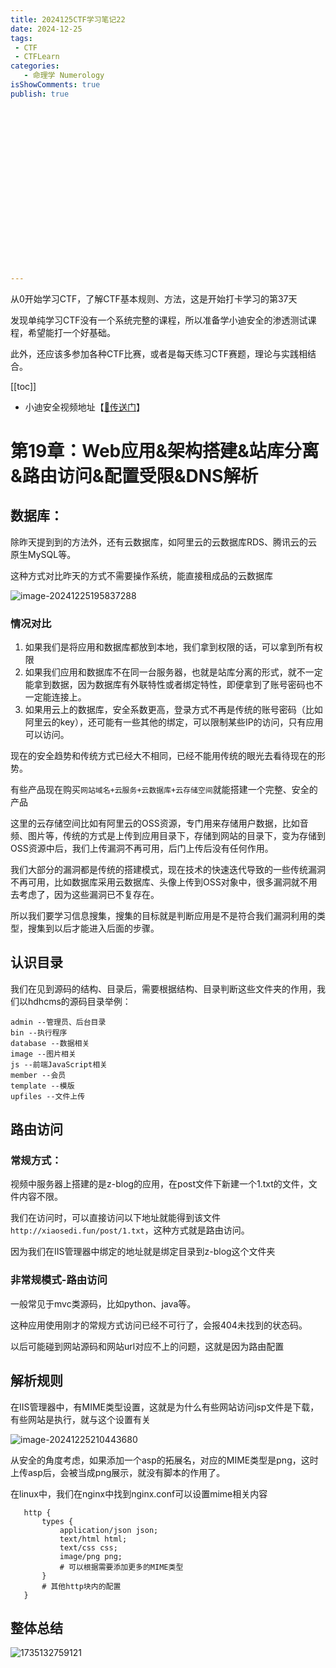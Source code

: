 ```yaml
---
title: 2024125CTF学习笔记22
date: 2024-12-25
tags:
 - CTF
 - CTFLearn
categories:
   - 命理学 Numerology
isShowComments: true
publish: true




















---
```


<Boxx/>

从0开始学习CTF，了解CTF基本规则、方法，这是开始打卡学习的第37天

发现单纯学习CTF没有一个系统完整的课程，所以准备学小迪安全的渗透测试课程，希望能打一个好基础。

此外，还应该多参加各种CTF比赛，或者是每天练习CTF赛题，理论与实践相结合。

[[toc]]

- 小迪安全视频地址【[🔗传送门]([https://www.bilibili.com/video/BV123yAYMEwb/)】

<!-- more -->

# 第19章：Web应用&架构搭建&站库分离&路由访问&配置受限&DNS解析

## 数据库：

除昨天提到到的方法外，还有云数据库，如阿里云的云数据库RDS、腾讯云的云原生MySQL等。

这种方式对比昨天的方式不需要操作系统，能直接租成品的云数据库

![image-20241225195837288](/img/ctfLearnimage-20241225195837288.png)

### 情况对比

1. 如果我们是将应用和数据库都放到本地，我们拿到权限的话，可以拿到所有权限
2. 如果我们应用和数据库不在同一台服务器，也就是站库分离的形式，就不一定能拿到数据，因为数据库有外联特性或者绑定特性，即便拿到了账号密码也不一定能连接上。
3. 如果用云上的数据库，安全系数更高，登录方式不再是传统的账号密码（比如阿里云的key），还可能有一些其他的绑定，可以限制某些IP的访问，只有应用可以访问。

现在的安全趋势和传统方式已经大不相同，已经不能用传统的眼光去看待现在的形势。

有些产品现在购买`网站域名+云服务+云数据库+云存储空间`就能搭建一个完整、安全的产品

这里的云存储空间比如有阿里云的OSS资源，专门用来存储用户数据，比如音频、图片等，传统的方式是上传到应用目录下，存储到网站的目录下，变为存储到OSS资源中后，我们上传漏洞不再可用，后门上传后没有任何作用。

我们大部分的漏洞都是传统的搭建模式，现在技术的快速迭代导致的一些传统漏洞不再可用，比如数据库采用云数据库、头像上传到OSS对象中，很多漏洞就不用去考虑了，因为这些漏洞已不复存在。

所以我们要学习信息搜集，搜集的目标就是判断应用是不是符合我们漏洞利用的类型，搜集到以后才能进入后面的步骤。



## 认识目录

我们在见到源码的结构、目录后，需要根据结构、目录判断这些文件夹的作用，我们以hdhcms的源码目录举例：

```shell
admin --管理员、后台目录
bin --执行程序
database --数据相关
image --图片相关
js --前端JavaScript相关
member --会员
template --模版
upfiles --文件上传
```



## 路由访问

### 常规方式：

视频中服务器上搭建的是z-blog的应用，在post文件下新建一个1.txt的文件，文件内容不限。

我们在访问时，可以直接访问以下地址就能得到该文件`http://xiaosedi.fun/post/1.txt`，这种方式就是路由访问。

因为我们在IIS管理器中绑定的地址就是绑定目录到z-blog这个文件夹

### 非常规模式-路由访问

一般常见于mvc类源码，比如python、java等。

这种应用使用刚才的常规方式访问已经不可行了，会报404未找到的状态码。

以后可能碰到网站源码和网站url对应不上的问题，这就是因为路由配置



## 解析规则

在IIS管理器中，有MIME类型设置，这就是为什么有些网站访问jsp文件是下载，有些网站是执行，就与这个设置有关

![image-20241225210443680](/img/ctfLearn/image-20241225210443680.png)

从安全的角度考虑，如果添加一个asp的拓展名，对应的MIME类型是png，这时上传asp后，会被当成png展示，就没有脚本的作用了。

在linux中，我们在nginx中找到nginx.conf可以设置mime相关内容

```nginx
   http {
       types {
           application/json json;
           text/html html;
           text/css css;
           image/png png;
           # 可以根据需要添加更多的MIME类型
       }
       # 其他http块内的配置
   }
```



## 整体总结

![1735132759121](/img/ctfLearn/1735132759121.png)